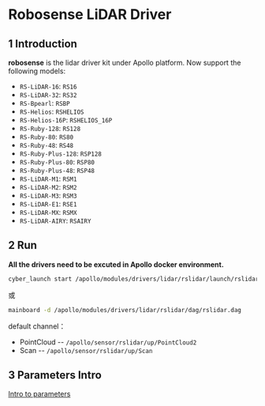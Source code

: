 # **Robosense LiDAR Driver**

## 1 Introduction

**robosense** is the lidar driver kit under Apollo platform. Now support the following models:

- `RS-LiDAR-16`: `RS16`
- `RS-LiDAR-32`: `RS32`
- `RS-Bpearl`: `RSBP`
- `RS-Helios`: `RSHELIOS`
- `RS-Helios-16P`: `RSHELIOS_16P`
- `RS-Ruby-128`: `RS128`
- `RS-Ruby-80`: `RS80`
- `RS-Ruby-48`: `RS48`
- `RS-Ruby-Plus-128`: `RSP128`
- `RS-Ruby-Plus-80`: `RSP80`
- `RS-Ruby-Plus-48`: `RSP48`
- `RS-LiDAR-M1`: `RSM1`
- `RS-LiDAR-M2`: `RSM2`
- `RS-LiDAR-M3`: `RSM3`
- `RS-LiDAR-E1`: `RSE1`
- `RS-LiDAR-MX`: `RSMX`
- `RS-LiDAR-AIRY`: `RSAIRY`

## 2 Run

**All the drivers need to be excuted in Apollo docker environment.**

```sh
cyber_launch start /apollo/modules/drivers/lidar/rslidar/launch/rslidar.launch
```

或

```sh
mainboard -d /apollo/modules/drivers/lidar/rslidar/dag/rslidar.dag
```

default channel：

- PointCloud -- `/apollo/sensor/rslidar/up/PointCloud2`
- Scan -- `/apollo/sensor/rslidar/up/Scan`

## 3 Parameters Intro

[Intro to parameters](doc/parameter_intro.md)
